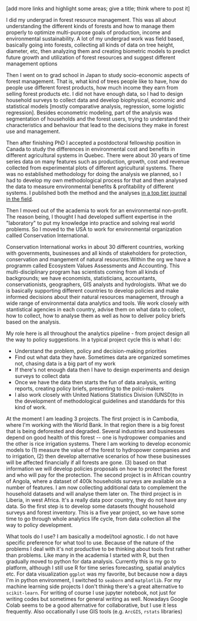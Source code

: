 [add more links and highlight some areas; give a title; think where to post it]

I did my undergrad in forest resource management. This was all about understanding the different kinds of forests and how to manage them properly to optimize multi-purpose goals of production, income and environmental sustainability. A lot of my undergrad work was field based, basically going into forests, collecting all kinds of data on tree height, diameter, etc, then analyzing them and creating biometric models to predict future growth and utilization of forest resources and suggest different management options

Then I went on to grad school in Japan to study socio-economic aspects of forest management. That is, what kind of trees people like to have, how do people use different forest products, how much income they earn from selling forest products etc. I did not have enough data, so I had to design household surveys to collect data and develop biophysical, economic and statistical models [mostly comparative analysis, regression, some logistic regression]. Besides econometric modeling, part of the analysis was segmentation of households and the forest users, trying to understand their characteristics and behaviour that lead to the decisions they make in forest use and management.

Then after finishing PhD I accepted a postdoctoral fellowship position in Canada to study the differences in environmental cost and benefits in different agricultural systems in Quebec. There were about 30 years of time series data on many features such as production, growth, cost and revenue collected from experimental plots of different agricultural systems. There was no established methodology for doing the analysis we planned, so I had to develop my own methodological process for that and then analysed the data to measure environmental benefits & profitability of different systems. I published both the method and the analyses [in a top tier journal in the field](https://link.springer.com/article/10.1007/s10457-014-9681-x).

Then I moved out of the academia to work for an environmental non-profit. The reason being, I thought I had developed suffient expertise in the "laboratory" to put my knowledge into practice and solving real world problems. So I moved to the USA to work for environmental organization callled Conservation International.

Conservation International works in about 30 different countries, working with governments, businesses and all kinds of stakeholders for protection, conservation and mangement of natural resources.Within the org we have a programm called Ecosystem Values Assessments and Accounting. This multi-disciplinary program has scientists coming from all kinds of backgrounds; we have economists, statisticians, accountants, conservationists, geographers, GIS analysts and hydrologists. What we do is basically supporting different countries to develop policies and make informed decisions about their natural resources management, through a wide range of environmental data analytics and tools. We work closely with stantistical agencies in each country, advise them on what data to collect, how to collect, how to analyse them as well as how to deliver policy briefs based on the analysis.

My role here is all throughout the analytics pipeline - from project design all the way to policy suggestions. In a typical project cycle this is what I do:
- Understand the problem, policy and decision-making priorities
- Find out what data they have. Sometimes data are organized sometimes not, chasing data is a big part of my work
- If there's not enough data then I have to design experiments and design surveys to collect data
- Once we have the data then starts the fun of data analysis, writing reports, creating policy briefs, presenting to the polci-makers
- I also work closely with United Nations Statistics Division (UNSD)to in the development of methodological guidelines and standdards for this kind of work.

At the moment I am leading 3 projects. The first project is in Cambodia, where I'm working with the World Bank. In that region there is a big forest that is being deforested and degraded. Several industries and businesses depend on good health of this forest -- one is hydropower companies and the other is rice irrigation systems. There I am working to develop economic models to (1) measure the value of the forest to hydropower companies and to irrigation, (2) then develop alternative scenarios of how these businesses will be affected financially if all forests are gone. (3) based on that information we will develop policies proposals on how to protect the forest and who will pay for the protection. The second project is in African country of Angola, where a dataset of 400k households surveys are available on a number of features. I am now collecting additional data to complement the household datasets and will analyse them later on. The third project is in Liberia, in west Africa. It's a really data poor country, they do not have any data. So the first step is to develop some datasets thought household surveys and forest inventory. This is a five year project, so we have some time to go through whole analytics life cycle, from data collection all the way to policy development.

What tools do I use? I am basically a model/tool agnostic.  I do not have specific preference for what tool to use. Because of the nature of the problems I deal with it's not productive to be thinking about tools first rather than problems. Like many in the academia I started with R, but then gradually moved to python for data analysis. Currently this is my go to platform, although I still use R for time series forecasting, spatial analytics etc. For data visualization `ggplot` was my favorite, but because now a days I'm in python environment, I switched to `seaborn` and `matplotlib`. For my machine learning side projects I don't thinkg there's a great alternative to `scikit-learn`. For writing of course I use jupyter notebook, not just for writing codes but sometimes for general writing as well. Nowadays Google Colab seems to be a good alternative for collaborative, but I use it less frequently. Also occationally I use GIS tools (e.g. `ArcGIS`, `rstats` libraries)
